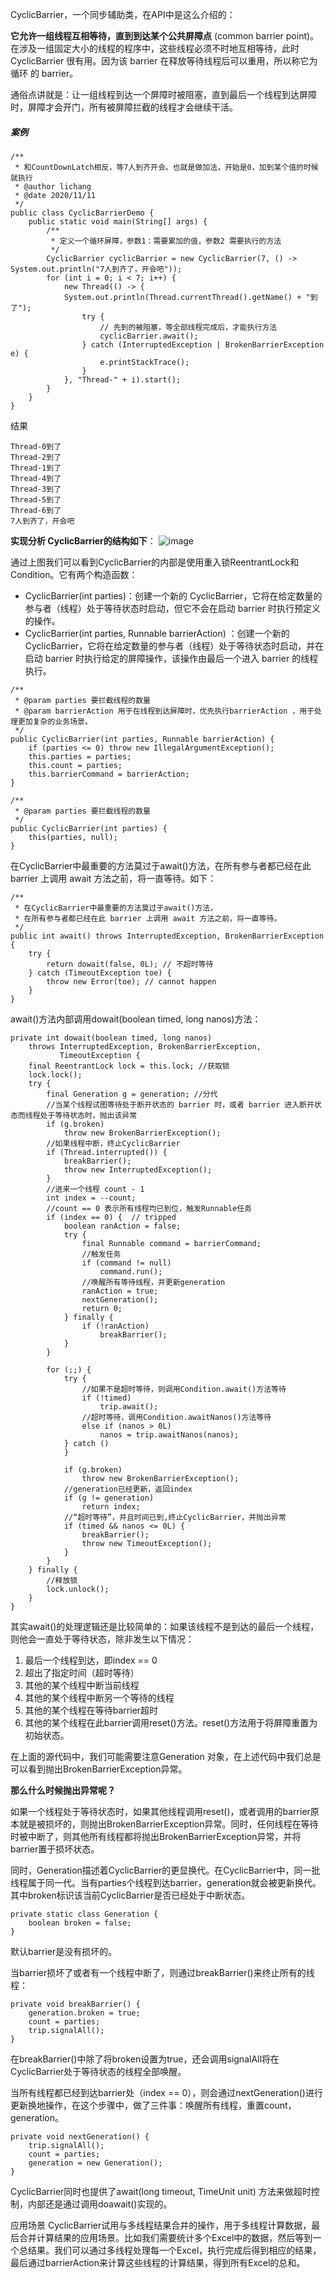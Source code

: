 CyclicBarrier，一个同步辅助类，在API中是这么介绍的：

**它允许一组线程互相等待，直到到达某个公共屏障点** (common barrier point)。在涉及一组固定大小的线程的程序中，这些线程必须不时地互相等待，此时 CyclicBarrier 很有用。因为该 barrier 在释放等待线程后可以重用，所以称它为循环 的 barrier。

通俗点讲就是：让一组线程到达一个屏障时被阻塞，直到最后一个线程到达屏障时，屏障才会开门，所有被屏障拦截的线程才会继续干活。

##### 案例

```
/**
 * 和CountDownLatch相反，等7人到齐开会。也就是做加法，开始是0，加到某个值的时候就执行
 * @author lichang
 * @date 2020/11/11
 */
public class CyclicBarrierDemo {
    public static void main(String[] args) {
        /**
         * 定义一个循环屏障，参数1：需要累加的值，参数2 需要执行的方法
         */
        CyclicBarrier cyclicBarrier = new CyclicBarrier(7, () -> System.out.println("7人到齐了，开会吧"));
        for (int i = 0; i < 7; i++) {
            new Thread(() -> {
            System.out.println(Thread.currentThread().getName() + "到了");
                try {
                    // 先到的被阻塞，等全部线程完成后，才能执行方法
                    cyclicBarrier.await();
                } catch (InterruptedException | BrokenBarrierException e) {
                    e.printStackTrace();
                }
            }, "Thread-" + i).start();
        }
    }
}
```
结果

```
Thread-0到了
Thread-2到了
Thread-1到了
Thread-4到了
Thread-3到了
Thread-5到了
Thread-6到了
7人到齐了，开会吧
```

**实现分析 CyclicBarrier的结构如下**：
![image](https://mmbiz.qpic.cn/mmbiz_png/R3InYSAIZkEz5s7HLOl4f6MXWMib4icP0gEwwI5g6gqBffcKKHEYfZvnq3brib21HlaNgvfEicVUIVfRK3vqxWFKcQ/640?wx_fmt=png&tp=webp&wxfrom=5&wx_lazy=1&wx_co=1)

通过上图我们可以看到CyclicBarrier的内部是使用重入锁ReentrantLock和Condition。它有两个构造函数：
- CyclicBarrier(int parties)：创建一个新的 CyclicBarrier，它将在给定数量的参与者（线程）处于等待状态时启动，但它不会在启动 barrier 时执行预定义的操作。
- CyclicBarrier(int parties, Runnable barrierAction) ：创建一个新的 CyclicBarrier，它将在给定数量的参与者（线程）处于等待状态时启动，并在启动 barrier 时执行给定的屏障操作，该操作由最后一个进入 barrier 的线程执行。



```
/**
 * @param parties 要拦截线程的数量
 * @param barrierAction 用于在线程到达屏障时，优先执行barrierAction ，用于处理更加复杂的业务场景。
 */
public CyclicBarrier(int parties, Runnable barrierAction) {
    if (parties <= 0) throw new IllegalArgumentException();
    this.parties = parties;
    this.count = parties;
    this.barrierCommand = barrierAction;
}

/**
 * @param parties 要拦截线程的数量
 */
public CyclicBarrier(int parties) {
    this(parties, null);
}

```
在CyclicBarrier中最重要的方法莫过于await()方法，在所有参与者都已经在此 barrier 上调用 await 方法之前，将一直等待。如下：

```
/**
 * 在CyclicBarrier中最重要的方法莫过于await()方法，
 * 在所有参与者都已经在此 barrier 上调用 await 方法之前，将一直等待。
 */
public int await() throws InterruptedException, BrokenBarrierException {
    try {
        return dowait(false, 0L); // 不超时等待
    } catch (TimeoutException toe) {
        throw new Error(toe); // cannot happen
    }
}
```
await()方法内部调用dowait(boolean timed, long nanos)方法：

```
private int dowait(boolean timed, long nanos)
    throws InterruptedException, BrokenBarrierException,
           TimeoutException {
    final ReentrantLock lock = this.lock; //获取锁
    lock.lock();
    try {
        final Generation g = generation; //分代
        //当某个线程试图等待处于断开状态的 barrier 时，或者 barrier 进入断开状态而线程处于等待状态时，抛出该异常
        if (g.broken)
            throw new BrokenBarrierException();
        //如果线程中断，终止CyclicBarrier
        if (Thread.interrupted()) {
            breakBarrier();
            throw new InterruptedException();
        }
        //进来一个线程 count - 1
        int index = --count;
        //count == 0 表示所有线程均已到位，触发Runnable任务
        if (index == 0) {  // tripped
            boolean ranAction = false;
            try {
                final Runnable command = barrierCommand;
                //触发任务
                if (command != null)
                    command.run();
                //唤醒所有等待线程，并更新generation
                ranAction = true;
                nextGeneration();
                return 0;
            } finally {
                if (!ranAction)
                    breakBarrier();
            }
        }

        for (;;) {
            try {
                //如果不是超时等待，则调用Condition.await()方法等待
                if (!timed)
                    trip.await();
                //超时等待，调用Condition.awaitNanos()方法等待
                else if (nanos > 0L)
                    nanos = trip.awaitNanos(nanos);
            } catch ()
            }

            if (g.broken)
                throw new BrokenBarrierException();
            //generation已经更新，返回index
            if (g != generation)
                return index;
            //“超时等待”，并且时间已到,终止CyclicBarrier，并抛出异常
            if (timed && nanos <= 0L) {
                breakBarrier();
                throw new TimeoutException();
            }
        }
    } finally {
        //释放锁
        lock.unlock();
    }
}
```
其实await()的处理逻辑还是比较简单的：如果该线程不是到达的最后一个线程，则他会一直处于等待状态，除非发生以下情况：
1. 最后一个线程到达，即index == 0
2. 超出了指定时间（超时等待）
3. 其他的某个线程中断当前线程
4. 其他的某个线程中断另一个等待的线程
5. 其他的某个线程在等待barrier超时
6. 其他的某个线程在此barrier调用reset()方法。reset()方法用于将屏障重置为初始状态。

在上面的源代码中，我们可能需要注意Generation 对象，在上述代码中我们总是可以看到抛出BrokenBarrierException异常。

**那么什么时候抛出异常呢？**

如果一个线程处于等待状态时，如果其他线程调用reset()，或者调用的barrier原本就是被损坏的，则抛出BrokenBarrierException异常。同时，任何线程在等待时被中断了，则其他所有线程都将抛出BrokenBarrierException异常，并将barrier置于损坏状态。

同时，Generation描述着CyclicBarrier的更显换代。在CyclicBarrier中，同一批线程属于同一代。当有parties个线程到达barrier，generation就会被更新换代。其中broken标识该当前CyclicBarrier是否已经处于中断状态。

```
private static class Generation {
    boolean broken = false;
}
```
默认barrier是没有损坏的。

当barrier损坏了或者有一个线程中断了，则通过breakBarrier()来终止所有的线程：

```
private void breakBarrier() {
    generation.broken = true;
    count = parties;
    trip.signalAll();
}
```
在breakBarrier()中除了将broken设置为true，还会调用signalAll将在CyclicBarrier处于等待状态的线程全部唤醒。

当所有线程都已经到达barrier处（index == 0），则会通过nextGeneration()进行更新换地操作，在这个步骤中，做了三件事：唤醒所有线程，重置count，generation。

```
private void nextGeneration() {
    trip.signalAll();
    count = parties;
    generation = new Generation();
}
```

CyclicBarrier同时也提供了await(long timeout, TimeUnit unit) 方法来做超时控制，内部还是通过调用doawait()实现的。

应用场景 CyclicBarrier试用与多线程结果合并的操作，用于多线程计算数据，最后合并计算结果的应用场景。比如我们需要统计多个Excel中的数据，然后等到一个总结果。我们可以通过多线程处理每一个Excel，执行完成后得到相应的结果，最后通过barrierAction来计算这些线程的计算结果，得到所有Excel的总和。

